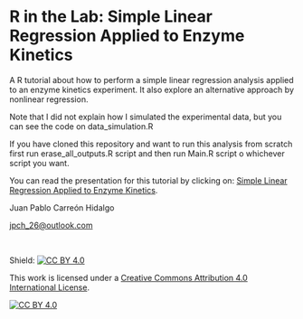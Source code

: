 R in the Lab: Simple Linear Regression Applied to Enzyme Kinetics
================

A R tutorial about how to perform a simple linear regression analysis
applied to an enzyme kinetics experiment. It also explore an alternative
approach by nonlinear regression.

Note that I did not explain how I simulated the experimental data, but
you can see the code on data\_simulation.R

If you have cloned this repository and want to run this analysis from
scratch first run erase\_all\_outputs.R script and then run Main.R
script o whichever script you want.

You can read the presentation for this tutorial by clicking on: <a href="https://r-in-the-lab.netlify.app/2021/02/08/simple-linear-regression-applied-to-enzyme-kinetics/" target="_blank">Simple Linear Regression Applied to Enzyme Kinetics</a>.

Juan Pablo Carreón Hidalgo

<jpch_26@outlook.com>

 

Shield: [![CC BY 4.0][cc-by-shield]][cc-by]

This work is licensed under a
[Creative Commons Attribution 4.0 International License][cc-by].

[![CC BY 4.0][cc-by-image]][cc-by]

[cc-by]: http://creativecommons.org/licenses/by/4.0/
[cc-by-image]: https://i.creativecommons.org/l/by/4.0/88x31.png
[cc-by-shield]: https://img.shields.io/badge/License-CC%20BY%204.0-lightgrey.svg